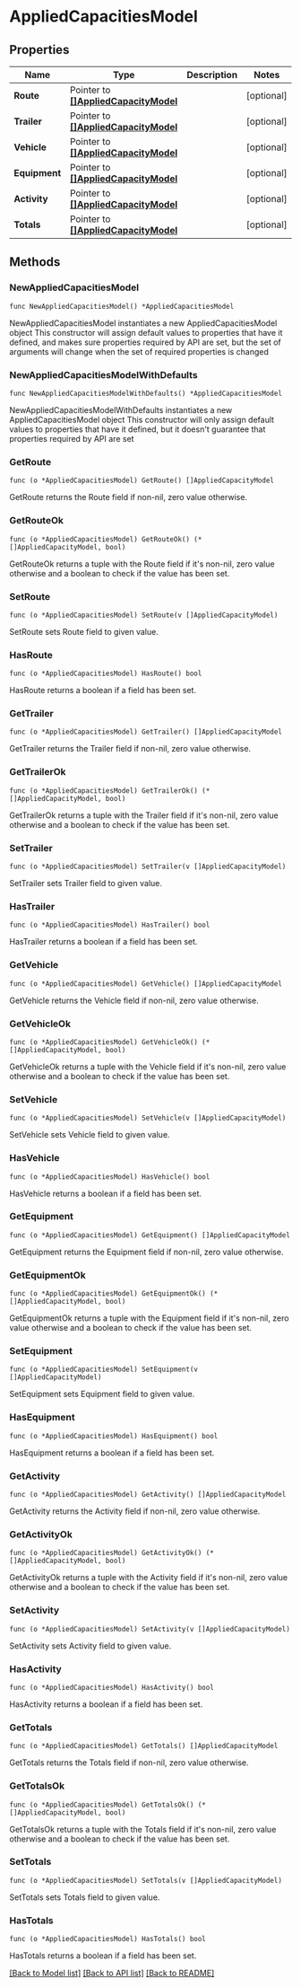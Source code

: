 # AppliedCapacitiesModel

## Properties

Name | Type | Description | Notes
------------ | ------------- | ------------- | -------------
**Route** | Pointer to [**[]AppliedCapacityModel**](AppliedCapacityModel.md) |  | [optional] 
**Trailer** | Pointer to [**[]AppliedCapacityModel**](AppliedCapacityModel.md) |  | [optional] 
**Vehicle** | Pointer to [**[]AppliedCapacityModel**](AppliedCapacityModel.md) |  | [optional] 
**Equipment** | Pointer to [**[]AppliedCapacityModel**](AppliedCapacityModel.md) |  | [optional] 
**Activity** | Pointer to [**[]AppliedCapacityModel**](AppliedCapacityModel.md) |  | [optional] 
**Totals** | Pointer to [**[]AppliedCapacityModel**](AppliedCapacityModel.md) |  | [optional] 

## Methods

### NewAppliedCapacitiesModel

`func NewAppliedCapacitiesModel() *AppliedCapacitiesModel`

NewAppliedCapacitiesModel instantiates a new AppliedCapacitiesModel object
This constructor will assign default values to properties that have it defined,
and makes sure properties required by API are set, but the set of arguments
will change when the set of required properties is changed

### NewAppliedCapacitiesModelWithDefaults

`func NewAppliedCapacitiesModelWithDefaults() *AppliedCapacitiesModel`

NewAppliedCapacitiesModelWithDefaults instantiates a new AppliedCapacitiesModel object
This constructor will only assign default values to properties that have it defined,
but it doesn't guarantee that properties required by API are set

### GetRoute

`func (o *AppliedCapacitiesModel) GetRoute() []AppliedCapacityModel`

GetRoute returns the Route field if non-nil, zero value otherwise.

### GetRouteOk

`func (o *AppliedCapacitiesModel) GetRouteOk() (*[]AppliedCapacityModel, bool)`

GetRouteOk returns a tuple with the Route field if it's non-nil, zero value otherwise
and a boolean to check if the value has been set.

### SetRoute

`func (o *AppliedCapacitiesModel) SetRoute(v []AppliedCapacityModel)`

SetRoute sets Route field to given value.

### HasRoute

`func (o *AppliedCapacitiesModel) HasRoute() bool`

HasRoute returns a boolean if a field has been set.

### GetTrailer

`func (o *AppliedCapacitiesModel) GetTrailer() []AppliedCapacityModel`

GetTrailer returns the Trailer field if non-nil, zero value otherwise.

### GetTrailerOk

`func (o *AppliedCapacitiesModel) GetTrailerOk() (*[]AppliedCapacityModel, bool)`

GetTrailerOk returns a tuple with the Trailer field if it's non-nil, zero value otherwise
and a boolean to check if the value has been set.

### SetTrailer

`func (o *AppliedCapacitiesModel) SetTrailer(v []AppliedCapacityModel)`

SetTrailer sets Trailer field to given value.

### HasTrailer

`func (o *AppliedCapacitiesModel) HasTrailer() bool`

HasTrailer returns a boolean if a field has been set.

### GetVehicle

`func (o *AppliedCapacitiesModel) GetVehicle() []AppliedCapacityModel`

GetVehicle returns the Vehicle field if non-nil, zero value otherwise.

### GetVehicleOk

`func (o *AppliedCapacitiesModel) GetVehicleOk() (*[]AppliedCapacityModel, bool)`

GetVehicleOk returns a tuple with the Vehicle field if it's non-nil, zero value otherwise
and a boolean to check if the value has been set.

### SetVehicle

`func (o *AppliedCapacitiesModel) SetVehicle(v []AppliedCapacityModel)`

SetVehicle sets Vehicle field to given value.

### HasVehicle

`func (o *AppliedCapacitiesModel) HasVehicle() bool`

HasVehicle returns a boolean if a field has been set.

### GetEquipment

`func (o *AppliedCapacitiesModel) GetEquipment() []AppliedCapacityModel`

GetEquipment returns the Equipment field if non-nil, zero value otherwise.

### GetEquipmentOk

`func (o *AppliedCapacitiesModel) GetEquipmentOk() (*[]AppliedCapacityModel, bool)`

GetEquipmentOk returns a tuple with the Equipment field if it's non-nil, zero value otherwise
and a boolean to check if the value has been set.

### SetEquipment

`func (o *AppliedCapacitiesModel) SetEquipment(v []AppliedCapacityModel)`

SetEquipment sets Equipment field to given value.

### HasEquipment

`func (o *AppliedCapacitiesModel) HasEquipment() bool`

HasEquipment returns a boolean if a field has been set.

### GetActivity

`func (o *AppliedCapacitiesModel) GetActivity() []AppliedCapacityModel`

GetActivity returns the Activity field if non-nil, zero value otherwise.

### GetActivityOk

`func (o *AppliedCapacitiesModel) GetActivityOk() (*[]AppliedCapacityModel, bool)`

GetActivityOk returns a tuple with the Activity field if it's non-nil, zero value otherwise
and a boolean to check if the value has been set.

### SetActivity

`func (o *AppliedCapacitiesModel) SetActivity(v []AppliedCapacityModel)`

SetActivity sets Activity field to given value.

### HasActivity

`func (o *AppliedCapacitiesModel) HasActivity() bool`

HasActivity returns a boolean if a field has been set.

### GetTotals

`func (o *AppliedCapacitiesModel) GetTotals() []AppliedCapacityModel`

GetTotals returns the Totals field if non-nil, zero value otherwise.

### GetTotalsOk

`func (o *AppliedCapacitiesModel) GetTotalsOk() (*[]AppliedCapacityModel, bool)`

GetTotalsOk returns a tuple with the Totals field if it's non-nil, zero value otherwise
and a boolean to check if the value has been set.

### SetTotals

`func (o *AppliedCapacitiesModel) SetTotals(v []AppliedCapacityModel)`

SetTotals sets Totals field to given value.

### HasTotals

`func (o *AppliedCapacitiesModel) HasTotals() bool`

HasTotals returns a boolean if a field has been set.


[[Back to Model list]](../README.md#documentation-for-models) [[Back to API list]](../README.md#documentation-for-api-endpoints) [[Back to README]](../README.md)



